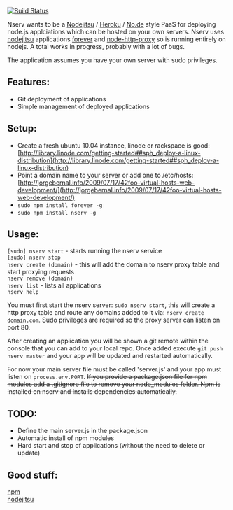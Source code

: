 [![Build Status](https://secure.travis-ci.org/bradleyg/nserv.png)](http://travis-ci.org/bradleyg/nserv)  
  
Nserv wants to be a [Nodejitsu](http://nodejitsu.com/) / [Heroku](http://www.heroku.com/) / [No.de](https://no.de/) style PaaS for deploying node.js applciations which can be hosted on your own servers. Nserv uses [nodejitsu](http://nodejitsu.com/#technology) applications [forever](https://github.com/indexzero/forever) and [node-http-proxy](https://github.com/nodejitsu/node-http-proxy) so is running entirely on nodejs. A total works in progress, probably with a lot of bugs.  
  
The application assumes you have your own server with sudo privileges.

## Features:
* Git deployment of applications
* Simple management of deployed applications

## Setup:
* Create a fresh ubuntu 10.04 instance, linode or rackspace is good: [http://library.linode.com/getting-started##sph_deploy-a-linux-distribution](http://library.linode.com/getting-started##sph_deploy-a-linux-distribution)  
* Point a domain name to your server or add one to /etc/hosts: [http://jorgebernal.info/2009/07/17/42foo-virtual-hosts-web-development/](http://jorgebernal.info/2009/07/17/42foo-virtual-hosts-web-development/)  
* `sudo npm install forever -g`  
* `sudo npm install nserv -g`  

## Usage:
`[sudo] nserv start` - starts running the nserv service  
`[sudo] nserv stop`  
`nserv create (domain)` - this will add the domain to nserv proxy table and start proxying requests  
`nserv remove (domain)`  
`nserv list` - lists all applications  
`nserv help`
  
You must first start the nserv server: `sudo nserv start`, this will create a http proxy table and route any domains added to it via: `nserv create domain.com`. Sudo privileges are required so the proxy server can listen on port 80.   

After creating an application you will be shown a git remote within the console that you can add to your local repo. Once added execute `git push nserv master` and your app will be updated and restarted automatically.  

For now your main server file must be called 'server.js' and your app must listen on `process.env.PORT`. ~~If you provide a package.json file for npm modules add a .gitignore file to remove your node\_modules folder. Npm is installed on nserv and installs dependencies automatically.~~  

## TODO:
* Define the main server.js in the package.json
* Automatic install of npm modules
* Hard start and stop of applications (without the need to delete or update)  

## Good stuff:
[npm](http://npmjs.org/)  
[nodejitsu](http://nodejitsu.com/#technology)  
